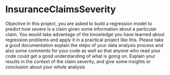 # InsuranceClaimsSeverity

Objective
In this project, you are asked to build a regression model to predict how severe is a claim given some information about a particular claim. You would take advantage of the knowledge you have learned about regression problems and apply it in a practical project like this.
Please take a good documentation explain the steps of your data analysis process and also some comments for your code as well so that anyone who read your code could get a good understanding of what is going on.
Explain your results in the context of the claim severity, and give some insights or conclusion about your whole analysis

